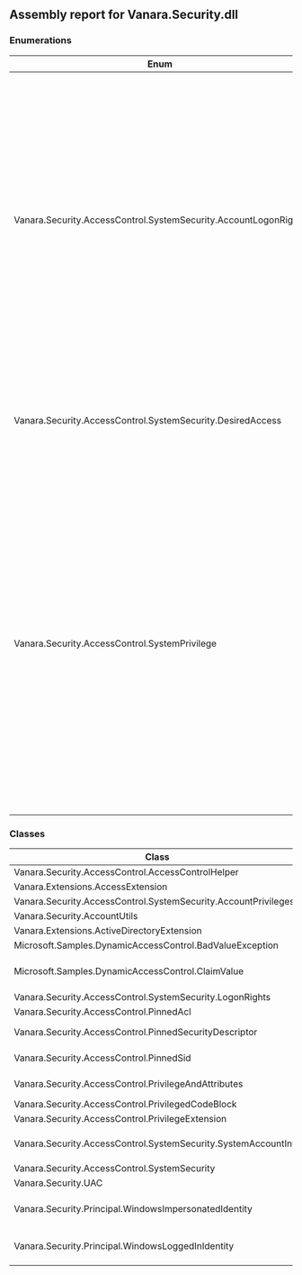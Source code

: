## Assembly report for Vanara.Security.dll
### Enumerations
Enum | Header | Description | Values
---- | ---- | ---- | ----
Vanara.Security.AccessControl.SystemSecurity.AccountLogonRights | | Account rights determine the type of logon that a user account can perform. An administrator assigns account rights to user and group accounts. Each user's account rights include those granted to the user and to the groups to which the user belongs. | InteractiveLogon, NetworkLogon, BatchLogon, ServiceLogon, DenyInteractiveLogon, DenyNetworkLogon, DenyBatchLogon, DenyServiceLogon, RemoteInteractiveLogon, DenyRemoteInteractiveLogon
Vanara.Security.AccessControl.SystemSecurity.DesiredAccess | | Access rights for a local security policy. | ViewLocalInformation, ViewAuditInformation, GetPrivateInformation, TrustAdmin, CreateAccount, CreateSecret, SetDefaultQuotaLimits, SetAuditRequirements, AuditLogAdmin, ServerAdmin, LookupNames, AllAccess
Vanara.Security.AccessControl.SystemPrivilege | | Privilege determining the type of system operations that can be performed. | InteractiveLogon, NetworkLogon, BatchLogon, ServiceLogon, DenyInteractiveLogon, DenyNetworkLogon, DenyBatchLogon, DenyServiceLogon, RemoteInteractiveLogon, DenyRemoteInteractiveLogon, AssignPrimaryToken, Audit, Backup, ChangeNotify, CreateGlobal, CreatePageFile, CreatePermanent, CreateSymbolicLink, CreateToken, Debug, DelegateSessionUserImpersonate, EnableDelegation, Impersonate, IncreaseBasePriority, IncreaseQuota, IncreaseWorkingSet, LoadDriver, LockMemory, MachineAccount, ManageVolume, ProfileSingleProcess, Relabel, RemoteShutdown, Restore, Security, Shutdown, SyncAgent, SystemEnvironment, SystemProfile, SystemTime, TakeOwnership, TrustedComputerBase, TimeZone, TrustedCredentialManagerAccess, Undock, UnsolicitedInput
### Classes
Class | Header | Description
---- | ---- | ----
Vanara.Security.AccessControl.AccessControlHelper | | Helper methods for working with Access Control structures.
Vanara.Extensions.AccessExtension | | Extension methods for native and .NET access control objects.
Vanara.Security.AccessControl.SystemSecurity.AccountPrivileges | | Allows for the privileges of a user to be retrieved, enumerated and set.
Vanara.Security.AccountUtils | | Helper methods for working with `System.Security.Principal.WindowsIdentity` and user names.
Vanara.Extensions.ActiveDirectoryExtension | | 
Microsoft.Samples.DynamicAccessControl.BadValueException | | Exception raised when value(s) of a claim value type is invalid.
Microsoft.Samples.DynamicAccessControl.ClaimValue | | Class to represent the type of claims values held, the value(s) and obtain native (unmanaged) pointers to the value as they are stored in the union members of AUTHZ_SECURITY_ATTRIBUTE_V1 structure's 'Values' field.
Vanara.Security.AccessControl.SystemSecurity.LogonRights | | Allows for the privileges of a user to be retrieved, enumerated and set.
Vanara.Security.AccessControl.PinnedAcl | | Enables access to managed `System.Security.AccessControl.RawAcl` as unmanaged `byte[]`.
Vanara.Security.AccessControl.PinnedSecurityDescriptor | | Enables access to managed `System.Security.AccessControl.ObjectSecurity` as unmanaged `byte[]`.
Vanara.Security.AccessControl.PinnedSid | | Enables access to managed `System.Security.Principal.SecurityIdentifier` as unmanaged `Vanara.Security.AccessControl.PinnedSid.PSID`.
Vanara.Security.AccessControl.PrivilegeAndAttributes | | Class to hold associated `Vanara.Security.AccessControl.SystemPrivilege` and `Vanara.PInvoke.AdvApi32.PrivilegeAttributes` pairs.
Vanara.Security.AccessControl.PrivilegedCodeBlock | | Elevate user privileges for a code block similar to a <c>lock</c> or <c>using</c> statement.
Vanara.Security.AccessControl.PrivilegeExtension | | Extension methods for `Vanara.PInvoke.AdvApi32.SafeHTOKEN` for working with privileges.
Vanara.Security.AccessControl.SystemSecurity.SystemAccountInfo | | Contains a corresponding result for each name provided to the `Vanara.Security.AccessControl.SystemSecurity.GetAccountInfo(System.Boolean,System.String[])` method.
Vanara.Security.AccessControl.SystemSecurity | | Provides access to the local security authority on a given server.
Vanara.Security.UAC | | Provides information about the state of User Access Control for the system.
Vanara.Security.Principal.WindowsImpersonatedIdentity | | Impersonation of a user. Allows to execute code under another user context. Please note that the account that instantiates this class needs to have the 'Act as part of operating system' privilege set.
Vanara.Security.Principal.WindowsLoggedInIdentity | | Impersonation of a user. Allows to execute code under another user context. Please note that the account that instantiates this class needs to have the 'Act as part of operating system' privilege set.
